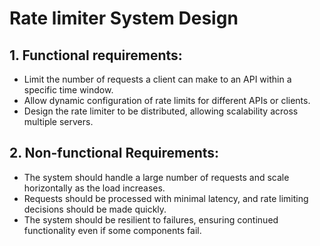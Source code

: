 # Rate limiter System Design

## 1. Functional requirements:

-   Limit the number of requests a client can make to an API within a specific time window.
-   Allow dynamic configuration of rate limits for different APIs or clients.
-   Design the rate limiter to be distributed, allowing scalability across multiple servers.

## 2. Non-functional Requirements:
-   The system should handle a large number of requests and scale horizontally as the load increases.
-   Requests should be processed with minimal latency, and rate limiting decisions should be made quickly.
-   The system should be resilient to failures, ensuring continued functionality even if some components fail.
